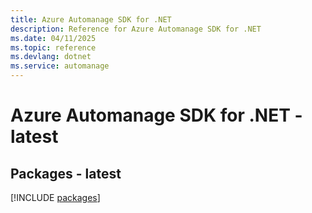 ```yaml
---
title: Azure Automanage SDK for .NET
description: Reference for Azure Automanage SDK for .NET
ms.date: 04/11/2025
ms.topic: reference
ms.devlang: dotnet
ms.service: automanage
---
```

# Azure Automanage SDK for .NET - latest
## Packages - latest
[!INCLUDE [packages](automanage-index.md)]